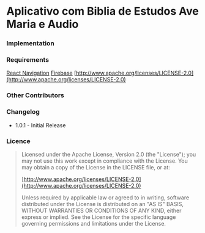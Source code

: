 Aplicativo com Biblia de Estudos Ave Maria e Audio
=========================

### Implementation

### Requirements
[React Navigation](https://reactnavigation.org/)
[Firebase](https://firebase.google.com/)
[http://www.apache.org/licenses/LICENSE-2.0](http://www.apache.org/licenses/LICENSE-2.0)

### Other Contributors

### Changelog
* 1.0.1 - Initial Release 

### Licence

> Licensed under the Apache License, Version 2.0 (the "License");
> you may not use this work except in compliance with the License.
> You may obtain a copy of the License in the LICENSE file, or at:
>
>  [http://www.apache.org/licenses/LICENSE-2.0](http://www.apache.org/licenses/LICENSE-2.0)
>
> Unless required by applicable law or agreed to in writing, software
> distributed under the License is distributed on an "AS IS" BASIS,
> WITHOUT WARRANTIES OR CONDITIONS OF ANY KIND, either express or implied.
> See the License for the specific language governing permissions and
> limitations under the License.